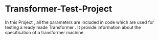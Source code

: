 # Transformer-Test-Project
In this Project , all the parameters are included in code which are used for testing a ready made Transformer . It provide information about  the specification of a transformer machine.
